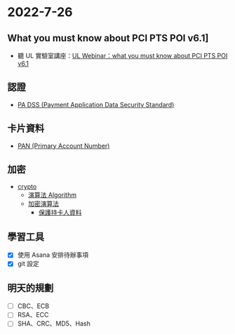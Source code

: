 # 2022-7-26

## What you must know about PCI PTS POI v6.1]
- 聽 UL 實驗室講座：[UL Webinar：what you must know about PCI PTS POI v6.1](UL%20Webinar：what%20you%20must%20know%20about%20PCI%20PTS%20POI%20v6.1.md)

## 認證
 - [PA DSS (Payment Application Data Security Standard)](PA%20DSS%20(Payment%20Application%20Data%20Security%20Standard).md)

## 卡片資料
- [PAN (Primary Account Number)](PAN%20(Primary%20Account%20Number).md)

## 加密
- [crypto](crypto.md)
	- [演算法 Algorithm](演算法%20Algorithm.md)
	- [加密演算法](加密演算法.md)
		- [保護持卡人資料](保護持卡人資料.md)


## 學習工具
- [x] 使用 Asana 安排待辦事項
- [x] git 設定

## 明天的規劃
- [ ]  CBC、ECB
- [ ]  RSA、ECC
- [ ] SHA、CRC、MD5、Hash